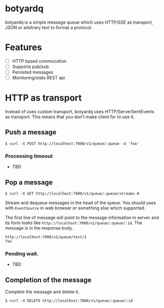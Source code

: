 # botyardq

botyardq is a simple message queue which uses HTTP/SSE as transport, JSON or arbitrary text to format a protocol. 


# Features

- [ ] HTTP based commucation
- [ ] Supports pub/sub 
- [ ] Persisted messages
- [ ] Monitoring/stats REST api

# HTTP as transport

Instead of uses custom transport, botyardq uses HTTP/ServerSentEvents as transport. This means that you don't make client for to use it. 

## Push a message

    $ curl -X POST http://localhost:7000/v1/queue/:queue -d 'foo'

### Processing timeout

- TBD

## Pop a message

    $ curl -X GET http://localhost:7000/v1/queue/:queue/streams #

Stream and dequeue messages in the head of the queue. You should uses with `EventSource` in web browser or something else which supported.

The first line of message will point to the message information in server and its form looks like `http://localhost:7000/v1/queue/:queue/:id`. 
The message is in the response body.

    http://localhost:7000/v1/queue/test/1
    foo


### Pending wait.

- TBD

## Completion of the message

Complete the message and delete it. 

    $ curl -X DELETE http://localhost:7000/v1/queue/:queue/:id


